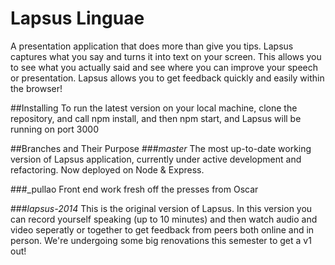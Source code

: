 # Lapsus Linguae

A presentation application that does more than give you tips. Lapsus captures what you say and turns it into text on your screen. This allows you to see what you actually said and see where you can improve your speech or presentation. Lapsus allows you to get feedback quickly and easily within the browser!

##Installing
To run the latest version on your local machine, clone the repository, and call npm install, and then npm start, and Lapsus will be running on port 3000

##Branches and Their Purpose
###_master_
The most up-to-date working version of Lapsus application, currently under active development and refactoring. Now deployed on Node & Express.

###_pullao
Front end work fresh off the presses from Oscar

###_lapsus-2014_
This is the original version of Lapsus. In this version you can record yourself speaking (up to 10 minutes) and then watch audio and video seperatly or together to get feedback from peers both online and in person.  We're undergoing some big renovations this semester to get a v1 out!